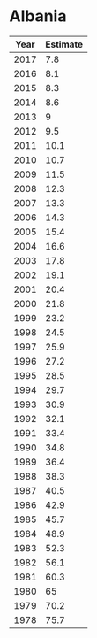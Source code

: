 # Albania

| Year | Estimate |
| ---- | -------- |
| 2017 | 7.8 |
| 2016 | 8.1 |
| 2015 | 8.3 |
| 2014 | 8.6 |
| 2013 | 9 |
| 2012 | 9.5 |
| 2011 | 10.1 |
| 2010 | 10.7 |
| 2009 | 11.5 |
| 2008 | 12.3 |
| 2007 | 13.3 |
| 2006 | 14.3 |
| 2005 | 15.4 |
| 2004 | 16.6 |
| 2003 | 17.8 |
| 2002 | 19.1 |
| 2001 | 20.4 |
| 2000 | 21.8 |
| 1999 | 23.2 |
| 1998 | 24.5 |
| 1997 | 25.9 |
| 1996 | 27.2 |
| 1995 | 28.5 |
| 1994 | 29.7 |
| 1993 | 30.9 |
| 1992 | 32.1 |
| 1991 | 33.4 |
| 1990 | 34.8 |
| 1989 | 36.4 |
| 1988 | 38.3 |
| 1987 | 40.5 |
| 1986 | 42.9 |
| 1985 | 45.7 |
| 1984 | 48.9 |
| 1983 | 52.3 |
| 1982 | 56.1 |
| 1981 | 60.3 |
| 1980 | 65 |
| 1979 | 70.2 |
| 1978 | 75.7 |